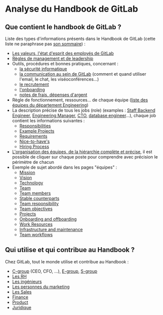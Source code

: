# Analyse du Handbook de GitLab

## Que contient le handbook de GitLab ?

Liste des types d'informations présents dans le Handbook de GitLab (cette liste ne paraphrase pas [son sommaire](https://about.gitlab.com/handbook/)) :

- [Les valeurs, l'état d'esprit des employés de GitLab](https://about.gitlab.com/handbook/values/)
- [Règles de management et de leadership](https://about.gitlab.com/handbook/leadership/)
- Outils, procédures et bonnes pratiques, concernant :
	- [la sécurité informatique](https://about.gitlab.com/handbook/security/)
	- [la communication au sein de GitLab](https://about.gitlab.com/handbook/communication/) (comment et quand utiliser l'email, le chat, les viséoconférences...)
	- [le recrutement](https://about.gitlab.com/handbook/hiring/)
	- [l'onboarding](https://about.gitlab.com/handbook/general-onboarding/)
	- [notes de frais, dépenses d'argent](https://about.gitlab.com/handbook/spending-company-money/)
- Règle de fonctionnement, ressources… de chaque équipe ([liste des équipes du département Engineering](https://about.gitlab.com/handbook/engineering/#engineering-departments--teams))
- La description précise de tous les jobs (role) (examples : [
Staff Backend Engineer](https://gitlab.com/gitlab-com/www-gitlab-com/blob/master/source/job-families/engineering/backend-engineer/index.html.md#staff-backend-engineer), [
Engineering Manager](https://gitlab.com/gitlab-com/www-gitlab-com/blob/master/source/job-families/engineering/backend-engineer/index.html.md#engineering-manager), [CTO](https://gitlab.com/gitlab-com/www-gitlab-com/blob/master/source/job-families/engineering/chief-technology-officer/index.html.md), [database engineer](https://gitlab.com/gitlab-com/www-gitlab-com/blob/master/source/job-families/engineering/database-engineer/index.html.md)...), chaque job contient les informations suivantes :
	- [Responsibilities](https://gitlab.com/gitlab-com/www-gitlab-com/blob/master/source/job-families/engineering/database-engineer/index.html.md#responsibilities)
	- [Example Projects](https://gitlab.com/gitlab-com/www-gitlab-com/blob/master/source/job-families/engineering/database-engineer/index.html.md#example-projects)
	- [Requirements](https://gitlab.com/gitlab-com/www-gitlab-com/blob/master/source/job-families/engineering/database-engineer/index.html.md#requirements)
	- [Nice-to-have's](https://gitlab.com/gitlab-com/www-gitlab-com/blob/master/source/job-families/engineering/database-engineer/index.html.md#nice-to-haves)
	- [Hiring Process](https://gitlab.com/gitlab-com/www-gitlab-com/blob/master/source/job-families/engineering/database-engineer/index.html.md#hiring-process)
- [L'organisation des équipes, de la hiérarchie complète et précise](https://about.gitlab.com/company/team/org-chart/), il est possible de cliquer sur chaque poste pour comprendre avec précision le périmètre de chacun
- Exemple de sujet abordé dans les pages "équipes" :
	- [Mission](https://about.gitlab.com/handbook/engineering/dev-backend/distribution/#mission)
	- [Vision](https://about.gitlab.com/handbook/engineering/dev-backend/distribution/#vision)
	- [Technology](https://about.gitlab.com/handbook/engineering/dev-backend/distribution/#technology)
	- [Team](https://about.gitlab.com/handbook/engineering/dev-backend/distribution/#team)
	- [Team members](https://about.gitlab.com/handbook/engineering/dev-backend/distribution/#team-members)
	- [Stable counterparts](https://about.gitlab.com/handbook/engineering/dev-backend/distribution/#stable-counterparts)
	- [Team responsibility](https://about.gitlab.com/handbook/engineering/dev-backend/distribution/#team-responsibility)
	- [Team objectives](https://about.gitlab.com/handbook/engineering/dev-backend/distribution/#team-objectives)
	- [Projects](https://about.gitlab.com/handbook/engineering/dev-backend/distribution/#projects)
	- [Onboarding and offboarding](https://about.gitlab.com/handbook/engineering/dev-backend/distribution/#projects)
	- [Work Resources](https://about.gitlab.com/handbook/engineering/dev-backend/distribution/#work-resources)
	- [Infrastructure and maintenance](https://about.gitlab.com/handbook/engineering/dev-backend/distribution/#infrastructure-and-maintenance)
	- [Team workflows](https://about.gitlab.com/handbook/engineering/dev-backend/distribution/#team-workflows)

## Qui utilise et qui contribue au Handbook ?

Chez GitLab, tout le monde utilise et contribue au Handbook :

- [C-group](https://about.gitlab.com/handbook/leadership/#c-group) (CEO, CFO, ...), [E-group](https://about.gitlab.com/handbook/leadership/#e-group), [S-group](https://about.gitlab.com/handbook/leadership/#s-group)
- [Les RH](https://gitlab.com/gitlab-com/www-gitlab-com/commits/master/source/handbook/people-operations/index.html.md)
- [Les ingénieurs](https://gitlab.com/gitlab-com/www-gitlab-com/commits/master/source/handbook/engineering/index.html.md)
- [Les personnes du marketing](https://gitlab.com/gitlab-com/www-gitlab-com/commits/master/source/handbook/marketing/index.html.md)
- [Les Sales](https://about.gitlab.com/handbook/sales/)
- [Finance](https://about.gitlab.com/handbook/finance/)
- [Product](https://about.gitlab.com/handbook/product/)
- [Juridique](https://about.gitlab.com/handbook/legal/)
